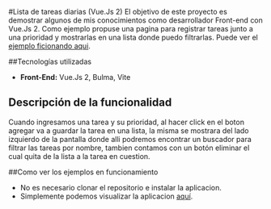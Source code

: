#Lista de tareas diarias (Vue.Js 2)
El objetivo de este proyecto es demostrar algunos de mis conocimientos como desarrollador Front-end con Vue.Js 2.
Como ejemplo propuse una pagina para registrar tareas junto a una prioridad y mostrarlas en una lista donde puedo filtrarlas. Puede ver el [ejemplo ficionando aqui](https://apptareasvuejs2.netlify.app/).

##Tecnologías utilizadas 
-  **Front-End:** Vue.Js 2, Bulma, Vite

## Descripción de la funcionalidad
Cuando ingresamos una tarea y su prioridad, al hacer click en el boton agregar va a guardar la tarea en una lista, la misma se mostrara del lado izquierdo de la pantalla donde alli podremos encontrar 
un buscador para filtrar las tareas por nombre,  tambien contamos con un botón eliminar el cual quita de la lista a la tarea en cuestion.

##Como ver los ejemplos en funcionamiento
- No es necesario clonar el repositorio e instalar la aplicacion.
- Simplemente podemos visualizar la aplicacion [aquí](https://apptareasvuejs2.netlify.app/).
